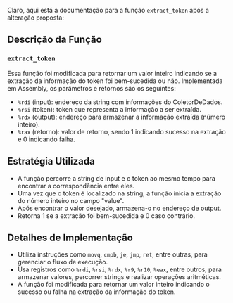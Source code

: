 Claro, aqui está a documentação para a função `extract_token` após a alteração proposta:

## Descrição da Função

### `extract_token`

Essa função foi modificada para retornar um valor inteiro indicando se a extração da informação do token foi bem-sucedida ou não. Implementada em Assembly, os parâmetros e retornos são os seguintes:

- `%rdi` (input): endereço da string com informações do ColetorDeDados.
- `%rsi` (token): token que representa a informação a ser extraída.
- `%rdx` (output): endereço para armazenar a informação extraída (número inteiro).
- `%rax` (retorno): valor de retorno, sendo 1 indicando sucesso na extração e 0 indicando falha.

## Estratégia Utilizada

- A função percorre a string de input e o token ao mesmo tempo para encontrar a correspondência entre eles.
- Uma vez que o token é localizado na string, a função inicia a extração do número inteiro no campo "value".
- Após encontrar o valor desejado, armazena-o no endereço de output.
- Retorna 1 se a extração foi bem-sucedida e 0 caso contrário.

## Detalhes de Implementação

- Utiliza instruções como `movq`, `cmpb`, `je`, `jmp`, `ret`, entre outras, para gerenciar o fluxo de execução.
- Usa registros como `%rdi`, `%rsi`, `%rdx`, `%r9`, `%r10`, `%eax`, entre outros, para armazenar valores, percorrer strings e realizar operações aritméticas.
- A função foi modificada para retornar um valor inteiro indicando o sucesso ou falha na extração da informação do token.